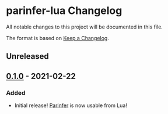 # parinfer-lua Changelog

All notable changes to this project will be documented in this file.

The format is based on [Keep a Changelog](https://keepachangelog.com/en/1.0.0/).

## Unreleased

## [0.1.0] - 2021-02-22
### Added
- Initial release! [Parinfer] is now usable from Lua!

[Parinfer]:http://shaunlebron.github.io/parinfer/

[0.1.0]:https://github.com/oakmac/parinfer-lua/tree/ceb9809c0f603f893f9cd92a93ed2bdc03129d61
